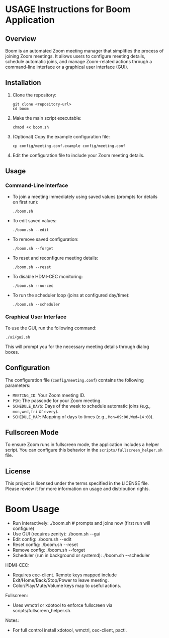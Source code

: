 # USAGE Instructions for Boom Application

## Overview
Boom is an automated Zoom meeting manager that simplifies the process of joining Zoom meetings. It allows users to configure meeting details, schedule automatic joins, and manage Zoom-related actions through a command-line interface or a graphical user interface (GUI).

## Installation
1. Clone the repository:
   ```
   git clone <repository-url>
   cd boom
   ```

2. Make the main script executable:
   ```
   chmod +x boom.sh
   ```

3. (Optional) Copy the example configuration file:
   ```
   cp config/meeting.conf.example config/meeting.conf
   ```

4. Edit the configuration file to include your Zoom meeting details.

## Usage
### Command-Line Interface
- To join a meeting immediately using saved values (prompts for details on first run):
  ```
  ./boom.sh
  ```

- To edit saved values:
  ```
  ./boom.sh --edit
  ```

- To remove saved configuration:
  ```
  ./boom.sh --forget
  ```

- To reset and reconfigure meeting details:
  ```
  ./boom.sh --reset
  ```

- To disable HDMI-CEC monitoring:
  ```
  ./boom.sh --no-cec
  ```

- To run the scheduler loop (joins at configured day/time):
  ```
  ./boom.sh --scheduler
  ```

### Graphical User Interface
To use the GUI, run the following command:
```
./ui/gui.sh
```
This will prompt you for the necessary meeting details through dialog boxes.

## Configuration
The configuration file (`config/meeting.conf`) contains the following parameters:
- `MEETING_ID`: Your Zoom meeting ID.
- `PSK`: The passcode for your Zoom meeting.
- `SCHEDULE_DAYS`: Days of the week to schedule automatic joins (e.g., `mon,wed,fri` or `every`).
- `SCHEDULE_MAP`: Mapping of days to times (e.g., `Mon=09:00,Wed=14:00`).

## Fullscreen Mode
To ensure Zoom runs in fullscreen mode, the application includes a helper script. You can configure this behavior in the `scripts/fullscreen_helper.sh` file.

## License
This project is licensed under the terms specified in the LICENSE file. Please review it for more information on usage and distribution rights.

# Boom Usage

- Run interactively:
  ./boom.sh           # prompts and joins now (first run will configure)
- Use GUI (requires zenity):
  ./boom.sh --gui
- Edit config:
  ./boom.sh --edit
- Reset config:
  ./boom.sh --reset
- Remove config:
  ./boom.sh --forget
- Scheduler (run in background or systemd):
  ./boom.sh --scheduler

HDMI-CEC:
- Requires cec-client. Remote keys mapped include Exit/Home/Back/Stop/Power to leave meeting.
- Color/Play/Mute/Volume keys map to useful actions.

Fullscreen:
- Uses wmctrl or xdotool to enforce fullscreen via scripts/fullscreen_helper.sh.

Notes:
- For full control install xdotool, wmctrl, cec-client, pactl.